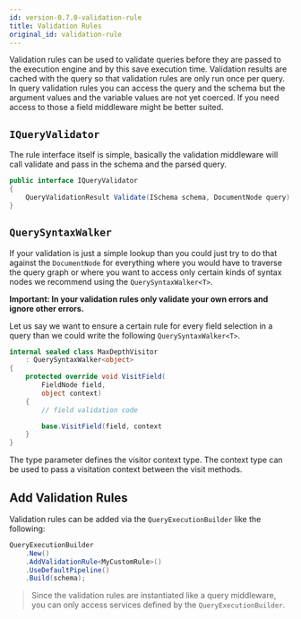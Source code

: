 ```yaml
---
id: version-0.7.0-validation-rule
title: Validation Rules
original_id: validation-rule
---
```


Validation rules can be used to validate queries before they are passed to the execution engine and by this save execution time.
Validation results are cached with the query so that validation rules are only run once per query. In query validation rules you can access the query and the schema but the argument values and the variable values are not yet coerced. If you need access to those a field middleware might be better suited.

## `IQueryValidator`

The rule interface itself is simple, basically the validation middleware will call validate and pass in the schema and the parsed query.

```csharp
public interface IQueryValidator
{
    QueryValidationResult Validate(ISchema schema, DocumentNode query);
}
```

## `QuerySyntaxWalker`

If your validation is just a simple lookup than you could just try to do that against the `DocumentNode` for everything where you would have to traverse the query graph or where you want to access only certain kinds of syntax nodes we recommend using the `QuerySyntaxWalker<T>`.

**Important: In your validation rules only validate your own errors and ignore other errors.**

Let us say we want to ensure a certain rule for every field selection in a query than we could write the following `QuerySyntaxWalker<T>`.

```csharp
internal sealed class MaxDepthVisitor
    : QuerySyntaxWalker<object>
{
    protected override void VisitField(
        FieldNode field,
        object context)
    {
        // field validation code

        base.VisitField(field, context
    }
}
```

The type parameter defines the visitor context type. The context type can be used to pass a visitation context between the visit methods.

## Add Validation Rules

Validation rules can be added via the `QueryExecutionBuilder` like the following:

```csharp
QueryExecutionBuilder
    .New()
    .AddValidationRule<MyCustomRule>()
    .UseDefaultPipeline()
    .Build(schema);
```

> Since the validation rules are instantiated like a query middleware, you can only access services defined by the `QueryExecutionBuilder`.
